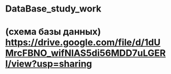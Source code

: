 # DataBase_study_work
# (схема базы данных) https://drive.google.com/file/d/1dUMrcFBNO_wifNIAS5di56MDD7uLGERI/view?usp=sharing  


